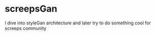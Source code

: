 # screepsGan
I dive into styleGan architecture and later try to do something cool for screeps community
